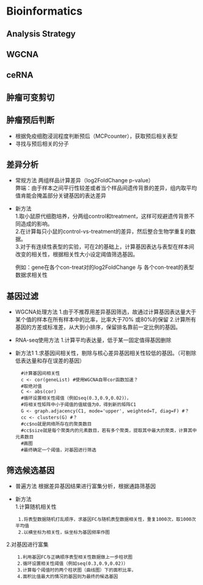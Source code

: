 # Bioinformatics
## Analysis Strategy
## WGCNA

## ceRNA

## 肿瘤可变剪切

## 肿瘤预后判断
* 根据免疫细胞浸润程度判断预后（MCPcounter），获取预后相关表型
* 寻找与预后相关的分子

## 差异分析
* 常规方法
两组样品计算差异（log2FoldChange p-value）
<br>弊端：由于样本之间平行性较差或者当个样品间遗传背景的差异，组内取平均值肯能会掩盖部分关键基因的表达差异
* 新方法
<br>1.取小鼠原代细胞培养，分两组control和treatment，这样可规避遗传背景不同造成的影响。
<br>2.在计算每只小鼠的control-vs-treatment的差异，然后整合生物学重复的数据。
<br>3.对于有连续性表型的实验，可在2的基础上，计算基因表达与表型在样本间改变的相关性，根据相关性大小设定阈值筛选基因。

    例如：gene在各个con-treat对的log2FoldChange 与 各个con-treat的表型数据求相关性

## 基因过滤
* WGCNA处理方法
1.由于不推荐用差异基因筛选，故通过计算基因表达量大于某个值的样本在所有样本中的比率，比率大于70% 或80%的保留
2.计算所有基因的方差或标准差，从大到小排序，保留排名靠前一定比例的基因。
* RNA-seq使用方法
1.计算平均表达量，低于某一固定值得基因删除
* 新方法1
1.求基因间相关性，剔除与核心差异基因相关性较低的基因。（可剔除低表达量和存在误差的基因）

    
        #计算基因间相关性
        c <- cor(geneList) #使用WGCNA自带cor函数加速？
        #取绝对值
        C <- abs(cor)
        #循环设置相关性阈值（例如seq(0.3,0.9,0.02)），
        #将相关性矩阵中小于阈值的值赋值为0，得到新的矩阵C1
        G <- graph.adjacency(C1, mode='upper', weighted=T, diag=F) #？
        cc <- clusters(G) #？
        #cc$no就是网络所存在的聚类数目
        #cc$size就是每个聚类内的元素数目，若有多个聚类，提取其中最大的聚类，计算其中元素数目
        #画图
        #最终确定一个阈值，对基因进行筛选
        
 ## 筛选候选基因
 * 普遍方法
 根据差异基因结果进行富集分析，根据通路筛基因
 * 新方法
 <br>1.计算随机相关性
 
        1.将表型数据随机打乱顺序，求基因FC与随机表型数据相关性，重复1000次，取1000次平均值
        2.以横坐标为相关性，纵坐标为基因频率作图
 2.对基因进行富集
 
        1.利用基因FC与正确顺序表型相关性数据做上一步柱状图
        2.循环设置相关性阈值（例如seq(0.3,0.9,0.02)）
        3.计算每个阈值时的两个柱状图（曲线图）下的面积比率，
        4.面积比值最大的情况的基因则为最终的候选基因
 
